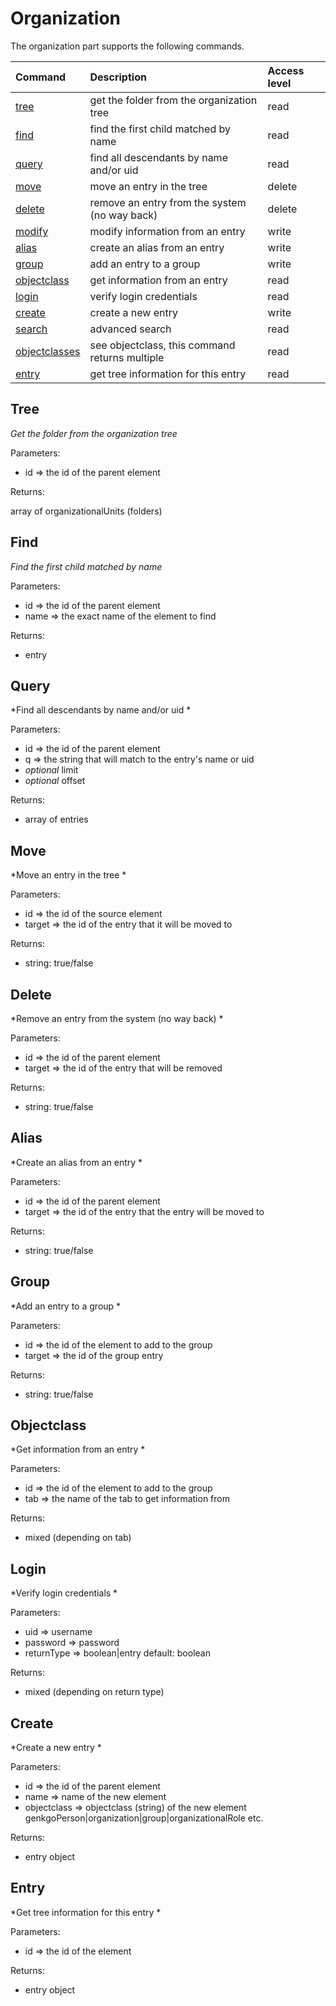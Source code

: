 Organization
=====================

The organization part supports the following commands.

| Command                            | Description                                    | Access level |
| :--------------------------------- |:---------------------------------------------- |:-------------|
| [tree](#tree)                      | get the folder from the organization tree      | read         |
| [find](#find)                      | find the first child matched by name           | read         |
| [query](#query)                    | find all descendants by name and/or uid        | read         |
| [move](#move)                      | move an entry in the tree                      | delete       |
| [delete](#delete)                  | remove an entry from the system (no way back)  | delete       |
| [modify](#modify)                  | modify information from an entry               | write        |
| [alias](#alias)                    | create an alias from an entry                  | write        |
| [group](#group)                    | add an entry to a group                        | write        |
| [objectclass](#objectclass)        | get information from an entry                  | read         |
| [login](#login)                    | verify login credentials                       | read         |
| [create](#create)                  | create a new entry                             | write        |
| [search](#search)                  | advanced search                                | read         |
| [objectclasses](#objectclasses)    | see objectclass, this command returns multiple | read         |
| [entry](#entry)                    | get tree information for this entry            | read         |

## Tree ##
*Get the folder from the organization tree*

Parameters:

- id => the id of the parent element

Returns:

array of organizationalUnits (folders)


## Find ##
*Find the first child matched by name*

Parameters:

- id => the id of the parent element
- name => the exact name of the element to find 

Returns:

- entry


## Query ##
*Find all descendants by name and/or uid *

Parameters:

- id => the id of the parent element
- q => the string that will match to the entry's name or uid
- *optional* limit
- *optional* offset

Returns:

- array of entries


## Move ##
*Move an entry in the tree *

Parameters:

- id => the id of the source element
- target => the id of the entry that it will be moved to

Returns:

- string: true/false


## Delete ##
*Remove an entry from the system (no way back) *

Parameters:

- id => the id of the parent element
- target => the id of the entry that will be removed

Returns:

- string: true/false


## Alias ##
*Create an alias from an entry *

Parameters:

- id => the id of the parent element
- target => the id of the entry that the entry will be moved to

Returns:

- string: true/false


## Group ##
*Add an entry to a group *

Parameters:

- id => the id of the element to add to the group
- target => the id of the group entry

Returns:

- string: true/false


## Objectclass ##
*Get information from an entry *

Parameters:

- id => the id of the element to add to the group
- tab => the name of the tab to get information from

Returns:

- mixed (depending on tab)


## Login ##
*Verify login credentials *

Parameters:

- uid => username
- password => password
- returnType => boolean|entry default: boolean

Returns:

- mixed (depending on return type)


## Create ##
*Create a new entry *

Parameters:

- id => the id of the parent element 
- name => name of the new element
- objectclass => objectclass (string) of the new element genkgoPerson|organization|group|organizationalRole etc.

Returns:

- entry object


## Entry ##
*Get tree information for this entry *

Parameters:

- id => the id of the element 

Returns:

- entry object